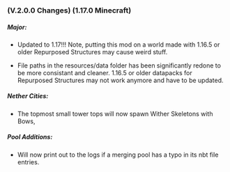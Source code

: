 ### **(V.2.0.0 Changes) (1.17.0 Minecraft)**

##### Major:
* Updated to 1.17!!! Note, putting this mod on a world made with 1.16.5 or older Repurposed Structures may cause weird stuff.

* File paths in the resources/data folder has been significantly redone to be more consistant and cleaner. 
  1.16.5 or older datapacks for Repurposed Structures may not work anymore and have to be updated.

##### Nether Cities:
* The topmost small tower tops will now spawn Wither Skeletons with Bows,

##### Pool Additions:
* Will now print out to the logs if a merging pool has a typo in its nbt file entries.